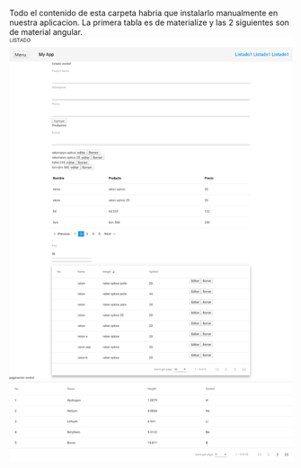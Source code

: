 Todo el contenido de esta carpeta habria que instalarlo manualmente en nuestra aplicacion.
La primera tabla es de materialize y las 2 siguientes son de material angular.
![imagen](tabla-material.png)
